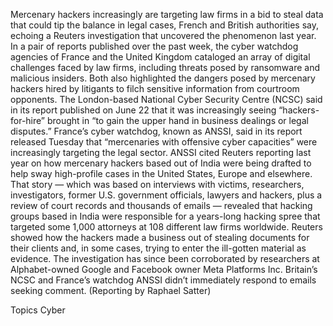 Mercenary hackers increasingly are targeting law firms in a bid to steal data that could tip the balance in legal cases, French and British authorities say, echoing a Reuters investigation that uncovered the phenomenon last year.
In a pair of reports published over the past week, the cyber watchdog agencies of France and the United Kingdom cataloged an array of digital challenges faced by law firms, including threats posed by ransomware and malicious insiders. Both also highlighted the dangers posed by mercenary hackers hired by litigants to filch sensitive information from courtroom opponents.
The London-based National Cyber Security Centre (NCSC) said in its report published on June 22 that it was increasingly seeing “hackers-for-hire” brought in “to gain the upper hand in business dealings or legal disputes.”
France’s cyber watchdog, known as ANSSI, said in its report released Tuesday that “mercenaries with offensive cyber capacities” were increasingly targeting the legal sector. ANSSI cited Reuters reporting last year on how mercenary hackers based out of India were being drafted to help sway high-profile cases in the United States, Europe and elsewhere.
That story — which was based on interviews with victims, researchers, investigators, former U.S. government officials, lawyers and hackers, plus a review of court records and thousands of emails — revealed that hacking groups based in India were responsible for a years-long hacking spree that targeted some 1,000 attorneys at 108 different law firms worldwide. Reuters showed how the hackers made a business out of stealing documents for their clients and, in some cases, trying to enter the ill-gotten material as evidence.
The investigation has since been corroborated by researchers at Alphabet-owned Google and Facebook owner Meta Platforms Inc.
Britain’s NCSC and France’s watchdog ANSSI didn’t immediately respond to emails seeking comment.
(Reporting by Raphael Satter)

Topics
Cyber

